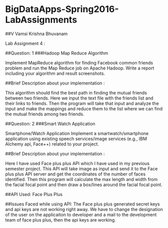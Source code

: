 # BigDataApps-Spring2016-LabAssignments
##V Vamsi Krishna Bhuvanam

Lab Assignment 4 :

##Question: 1
###Hadoop Map Reduce Algorithm

Implement MapReduce algorithm for finding Facebook common friends problem and run the Map Reduce job on Apache Hadoop. Write a report including your algorithm and result screenshots.

##Brief Description about your implementation : 

This algorithm should find the best path in finding the mutual friends between two friends. Here we input the text file with the friends list and their links to friends. Then the program will take that input and analyze the input and make the mappings and reduce them to the list where we can find the mutual friends among two friends.

##Question: 2
###Smart Watch Application

Smartphone/Watch Application Implement a smartwatch/smartphone application using existing speech services/image services (e.g., IBM Alchemy api, Face++) related to your project.

##Brief Description about your implementation : 

Here I have used Face plus plus API which I have used in my previous semester project. This API will take image as input and send it to the Face plus plus API server and get the coordinates of the number of faces identified. Then this program will calculate the max length and width from the facial focal point and then draw a box/lines around the facial focal point.

##API Used: Face Plus Plus

##Issues Faced while using API:
The Face plus plus generated secret keys and api keys are not working right away. We have to change the designation of the user on the applicaiton to developer and a mail to the development team of face plus plus, then the api keys are working.